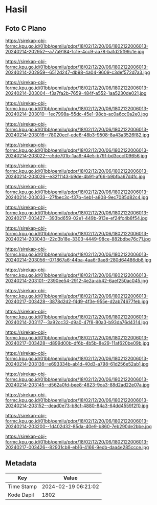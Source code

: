 # Hasil

## Foto C Plano

https://sirekap-obj-formc.kpu.go.id/01bb/pemilu/pdpr/18/02/12/20/06/1802122006013-20240214-202952--a77a9184-1c1e-4cc9-aa78-ba1d25f99c1e.jpg

https://sirekap-obj-formc.kpu.go.id/01bb/pemilu/pdpr/18/02/12/20/06/1802122006013-20240214-202959--6512d247-db98-4a04-9609-c3def572d7a3.jpg

https://sirekap-obj-formc.kpu.go.id/01bb/pemilu/pdpr/18/02/12/20/06/1802122006013-20240214-203004--f3a7fa2b-7659-484f-a552-1aa5230de021.jpg

https://sirekap-obj-formc.kpu.go.id/01bb/pemilu/pdpr/18/02/12/20/06/1802122006013-20240214-203010--1ec7998a-55dc-45e1-98cb-ac0a6cc0a2e0.jpg

https://sirekap-obj-formc.kpu.go.id/01bb/pemilu/pdpr/18/02/12/20/06/1802122006013-20240214-203016--78020ecf-ede6-48b3-9508-8a43a3526f82.jpg

https://sirekap-obj-formc.kpu.go.id/01bb/pemilu/pdpr/18/02/12/20/06/1802122006013-20240214-203022--c5de701b-1aa9-44e5-b79f-bd3cccf09656.jpg

https://sirekap-obj-formc.kpu.go.id/01bb/pemilu/pdpr/18/02/12/20/06/1802122006013-20240214-203026--e32f1143-b9de-4b91-af66-b9bfba67d4fc.jpg

https://sirekap-obj-formc.kpu.go.id/01bb/pemilu/pdpr/18/02/12/20/06/1802122006013-20240214-203033--27fbec3c-f37b-4eb1-a808-9ec7085d82c4.jpg

https://sirekap-obj-formc.kpu.go.id/01bb/pemilu/pdpr/18/02/12/20/06/1802122006013-20240217-003427--393bd659-02e1-449b-913e-ef24fc4b8f54.jpg

https://sirekap-obj-formc.kpu.go.id/01bb/pemilu/pdpr/18/02/12/20/06/1802122006013-20240214-203043--22d3b18e-3303-4449-98ce-882bdbe76c71.jpg

https://sirekap-obj-formc.kpu.go.id/01bb/pemilu/pdpr/18/02/12/20/06/1802122006013-20240214-203056--071867a6-44ba-4aa6-9ae8-280d64486db8.jpg

https://sirekap-obj-formc.kpu.go.id/01bb/pemilu/pdpr/18/02/12/20/06/1802122006013-20240214-203101--2390ee54-2912-4e2a-ab42-6aef250ac045.jpg

https://sirekap-obj-formc.kpu.go.id/01bb/pemilu/pdpr/18/02/12/20/06/1802122006013-20240217-003428--3878d2d2-f4d9-4f3e-955e-d2ab74677feb.jpg

https://sirekap-obj-formc.kpu.go.id/01bb/pemilu/pdpr/18/02/12/20/06/1802122006013-20240214-203117--3a92cc32-d9a0-47f8-80a3-b93da76d4314.jpg

https://sirekap-obj-formc.kpu.go.id/01bb/pemilu/pdpr/18/02/12/20/06/1802122006013-20240217-003428--d899d00b-df6b-4b5b-8e29-11af620be09b.jpg

https://sirekap-obj-formc.kpu.go.id/01bb/pemilu/pdpr/18/02/12/20/06/1802122006013-20240214-203136--e693334b-ab1d-40d3-a798-61d256e52ab1.jpg

https://sirekap-obj-formc.kpu.go.id/01bb/pemilu/pdpr/18/02/12/20/06/1802122006013-20240214-203145--d562a0fd-bee8-4823-9ca3-88d2ad22e07a.jpg

https://sirekap-obj-formc.kpu.go.id/01bb/pemilu/pdpr/18/02/12/20/06/1802122006013-20240214-203152--dead0e73-b8cf-4880-84a3-64dd4559f2f0.jpg

https://sirekap-obj-formc.kpu.go.id/01bb/pemilu/pdpr/18/02/12/20/06/1802122006013-20240214-203200--1d402d32-85da-40e9-b860-7eb290de2bbe.jpg

https://sirekap-obj-formc.kpu.go.id/01bb/pemilu/pdpr/18/02/12/20/06/1802122006013-20240217-003426--82931cb8-eb16-4166-9edb-daa4e285ccce.jpg


## Metadata

| Key        | Value               |
| ---------- | ------------------- |
| Time Stamp | 2024-02-19 06:21:02 |
| Kode Dapil | 1802                |



